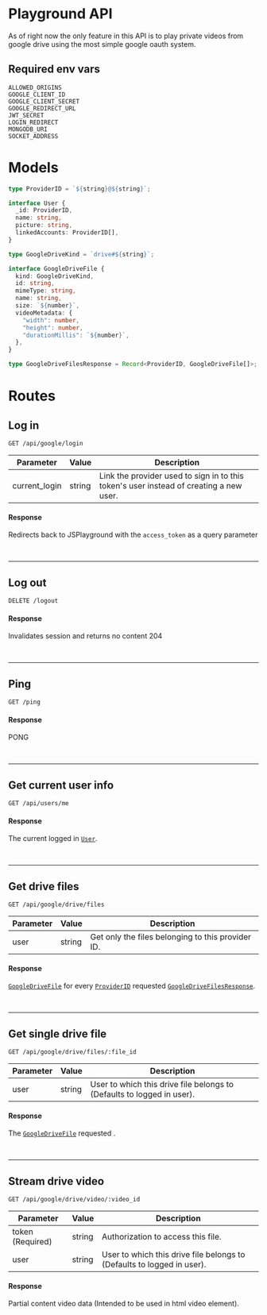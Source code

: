 # **Playground API**

As of right now the only feature in this API is to play private videos from google drive using the most simple google oauth system.

## **Required env vars**

```
ALLOWED_ORIGINS
GOOGLE_CLIENT_ID
GOOGLE_CLIENT_SECRET
GOOGLE_REDIRECT_URL
JWT_SECRET
LOGIN_REDIRECT
MONGODB_URI
SOCKET_ADDRESS
```

# **Models**

<span id="ProviderID">

```typescript
type ProviderID = `${string}@${string}`;
```

</span>

<span id="User">

```typescript
interface User {
  _id: ProviderID,
  name: string,
  picture: string,
  linkedAccounts: ProviderID[],
}
```

</span>

<span id="GoogleDriveKind">

```typescript
type GoogleDriveKind = `drive#${string}`;
```

</span>

<span id="GoogleDriveFile">

```typescript
interface GoogleDriveFile {
  kind: GoogleDriveKind,
  id: string,
  mimeType: string,
  name: string,
  size: `${number}`,
  videoMetadata: {
    "width": number,
    "height": number,
    "durationMillis": `${number}`,
  },
}
```

</span>

<span id="GoogleDriveFilesResponse">

```typescript
type GoogleDriveFilesResponse = Record<ProviderID, GoogleDriveFile[]>;
```

</span>

# **Routes**

## **Log in**

```
GET /api/google/login
```
<table>
  <thead>
    <tr>
      <th>Parameter</th>
      <th>Value</th>
      <th>Description</th>
    </tr>
  </thead>
  <tbody>
    <tr>
      <td>current_login</td>
      <td>string</td>
      <td>Link the provider used to sign in to this token's user instead of creating a new user.</td>
    </tr>
  </tbody>
</table>

#### **Response**

Redirects back to JSPlayground with the `access_token` as a query parameter

</br>

---

## **Log out**

```
DELETE /logout
```

#### **Response**

Invalidates session and returns no content 204

</br>

---

## **Ping**

```
GET /ping
```

#### **Response**

PONG

</br>

---

## **Get current user info**

```
GET /api/users/me
```

#### **Response**

The current logged in [`User`](#User).

</br>

---

## **Get drive files**

```
GET /api/google/drive/files
```
<table>
  <thead>
    <tr>
      <th>Parameter</th>
      <th>Value</th>
      <th>Description</th>
    </tr>
  </thead>
  <tbody>
    <tr>
      <td>user</td>
      <td>string</td>
      <td>Get only the files belonging to this provider ID.</td>
    </tr>
  </tbody>
</table>

#### **Response**

[`GoogleDriveFile`](#GoogleDriveFile) for every [`ProviderID`](#ProviderID) requested [`GoogleDriveFilesResponse`](#GoogleDriveFilesResponse).

</br>

---

## **Get single drive file**

```
GET /api/google/drive/files/:file_id
```
<table>
  <thead>
    <tr>
      <th>Parameter</th>
      <th>Value</th>
      <th>Description</th>
    </tr>
  </thead>
  <tbody>
    <tr>
      <td>user</td>
      <td>string</td>
      <td>User to which this drive file belongs to (Defaults to logged in user).</td>
    </tr>
  </tbody>
</table>

#### **Response**

The [`GoogleDriveFile`](#GoogleDriveFile) requested .

</br>

---

## **Stream drive video**

```
GET /api/google/drive/video/:video_id
```
<table>
  <thead>
    <tr>
      <th>Parameter</th>
      <th>Value</th>
      <th>Description</th>
    </tr>
  </thead>
  <tbody>
    <tr>
      <td>token (Required)</td>
      <td>string</td>
      <td>Authorization to access this file.</td>
    </tr>
    <tr>
      <td>user</td>
      <td>string</td>
      <td>User to which this drive file belongs to (Defaults to logged in user).</td>
    </tr>
  </tbody>
</table>

#### **Response**

Partial content video data (Intended to be used in html video element).
